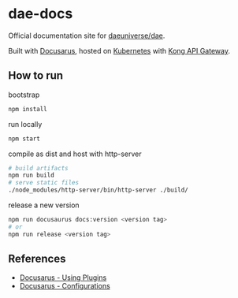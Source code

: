 # dae-docs

Official documentation site for [daeuniverse/dae](https://github.com/daeuniverse/dae).

Built with [Docusarus](https://docusaurus.io/), hosted on [Kubernetes](http://kubernetes.io/) with [Kong API Gateway](https://github.com/Kong/kong).

## How to run

bootstrap

```bash
npm install
```

run locally

```bash
npm start
```

compile as dist and host with http-server

```bash
# build artifacts
npm run build
# serve static files
./node_modules/http-server/bin/http-server ./build/
```

release a new version

```bash
npm run docusaurus docs:version <version tag>
# or
npm run release <version tag>
```

## References

- [Docusarus - Using Plugins](https://docusaurus.io/docs/next/using-plugins#using-themes)
- [Docusarus - Configurations](https://docusaurus.io/docs/next/configuration#theme-plugin-and-preset-configurations)
